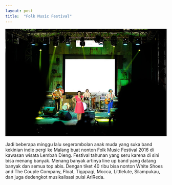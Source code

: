 ```yaml
---
layout: post
title:  "Folk Music Festival"
---
```


![20160523_01](/images/20160523_01.JPG)

Jadi beberapa minggu lalu segerombolan anak muda yang suka band kekinian indie pergi ke Malang buat nonton Folk Music Festival 2016 di kawasan wisata Lembah Dieng. Festival tahunan yang seru karena di sini bisa menang banyak. Menang banyak artinya line up band yang datang banyak dan semua top abis. Dengan tiket 40 ribu bisa nonton White Shoes and The Couple Company, Float, Tigapagi, Mocca, Littlelute, Silampukau, dan juga dedengkot musikalisasi puisi AriReda.
